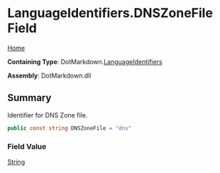 # LanguageIdentifiers\.DNSZoneFile Field

[Home](../../../README.md)

**Containing Type**: DotMarkdown\.[LanguageIdentifiers](../README.md)

**Assembly**: DotMarkdown\.dll

## Summary

Identifier for DNS Zone file\.

```csharp
public const string DNSZoneFile = "dns"
```

### Field Value

[String](https://docs.microsoft.com/en-us/dotnet/api/system.string)

